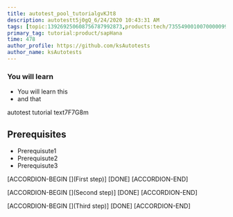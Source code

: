 ```yaml
---
title: autotest_pool_tutorialgvKJt8
description: autotestt5j0gQ_6/24/2020 10:43:31 AM
tags: [topic:139269250608756787992873,products:tech/73554900100700000996,tutorial:experience/advanced]
primary_tag: tutorial:product/sapHana
time: 478
author_profile: https://github.com/ksAutotests
author_name: ksAutotests
---
```

### You will learn
- You will learn this
- and that

autotest tutorial text7F7G8m

## Prerequisites
- Prerequisute1
- Prerequisute2
- Prerequisute3

[ACCORDION-BEGIN [](First step)]
[DONE]
[ACCORDION-END]

[ACCORDION-BEGIN [](Second step)]
[DONE]
[ACCORDION-END]

[ACCORDION-BEGIN [](Third step)]
[DONE]
[ACCORDION-END]

